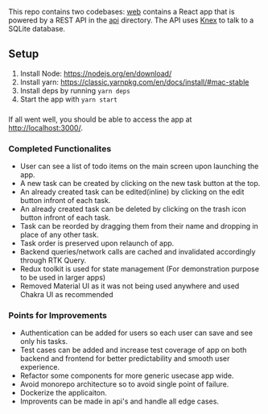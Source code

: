 This repo contains two codebases: [web](https://bitbucket.org/weatherworks/fullstack-challenge/src/master/web) contains a React app that is powered by a REST API in the [api](https://bitbucket.org/weatherworks/fullstack-challenge/src/master/api) directory. The API uses [Knex](https://knexjs.org/) to talk to a SQLite database.

## Setup

1. Install Node: https://nodejs.org/en/download/
2. Install yarn: https://classic.yarnpkg.com/en/docs/install/#mac-stable
3. Install deps by running `yarn deps`
4. Start the app with `yarn start`

###

If all went well, you should be able to access the app at [http://localhost:3000/](http://localhost:3000/).

### Completed Functionalites

- User can see a list of todo items on the main screen upon launching the app.
- A new task can be created by clicking on the new task button at the top.
- An already created task can be edited(inline) by clicking on the edit button infront of each task.
- An already created task can be deleted by clicking on the trash icon button infront of each task.
- Task can be reorded by dragging them from their name and dropping in place of any other task.
- Task order is preserved upon relaunch of app.
- Backend queries/network calls are cached and invalidated accordingly through RTK Query.
- Redux toolkit is used for state management (For demonstration purpose to be used in larger apps)
- Removed Material UI as it was not being used anywhere and used Chakra UI as recommended

### Points for Improvements

- Authentication can be added for users so each user can save and see only his tasks.
- Test cases can be added and increase test coverage of app on both backend and frontend for better predictability and smooth user experience.
- Refactor some components for more generic usecase app wide.
- Avoid monorepo architecture so to avoid single point of failure.
- Dockerize the applicaiton.
- Improvents can be made in api's and handle all edge cases.
